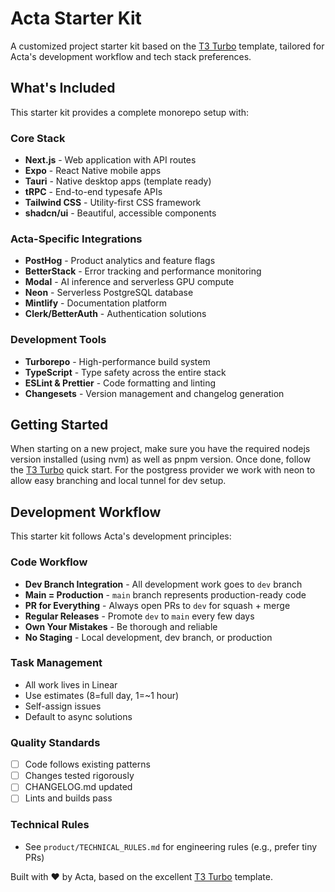 # Acta Starter Kit

A customized project starter kit based on the [T3 Turbo](https://github.com/t3-oss/create-t3-turbo) template, tailored for Acta's development workflow and tech stack preferences.

## What's Included

This starter kit provides a complete monorepo setup with:

### Core Stack
- **Next.js** - Web application with API routes
- **Expo** - React Native mobile apps
- **Tauri** - Native desktop apps (template ready)
- **tRPC** - End-to-end typesafe APIs
- **Tailwind CSS** - Utility-first CSS framework
- **shadcn/ui** - Beautiful, accessible components

### Acta-Specific Integrations
- **PostHog** - Product analytics and feature flags
- **BetterStack** - Error tracking and performance monitoring
- **Modal** - AI inference and serverless GPU compute
- **Neon** - Serverless PostgreSQL database
- **Mintlify** - Documentation platform
- **Clerk/BetterAuth** - Authentication solutions

### Development Tools
- **Turborepo** - High-performance build system
- **TypeScript** - Type safety across the entire stack
- **ESLint & Prettier** - Code formatting and linting
- **Changesets** - Version management and changelog generation

## Getting Started
When starting on a new project, make sure you have the required nodejs version installed (using nvm) as well as pnpm version. Once done, follow the [T3 Turbo](https://github.com/t3-oss/create-t3-turbo) quick start. For the postgress provider we work with neon to allow easy branching and local tunnel for dev setup.

## Development Workflow

This starter kit follows Acta's development principles:

### Code Workflow
- **Dev Branch Integration** - All development work goes to `dev` branch
- **Main = Production** - `main` branch represents production-ready code
- **PR for Everything** - Always open PRs to `dev` for squash + merge
- **Regular Releases** - Promote `dev` to `main` every few days
- **Own Your Mistakes** - Be thorough and reliable
- **No Staging** - Local development, dev branch, or production

### Task Management
- All work lives in Linear
- Use estimates (8=full day, 1=~1 hour)
- Self-assign issues
- Default to async solutions

### Quality Standards
- [ ] Code follows existing patterns
- [ ] Changes tested rigorously
- [ ] CHANGELOG.md updated
- [ ] Lints and builds pass

### Technical Rules
- See `product/TECHNICAL_RULES.md` for engineering rules (e.g., prefer tiny PRs)

Built with ❤️ by Acta, based on the excellent [T3 Turbo](https://github.com/t3-oss/create-t3-turbo) template.
